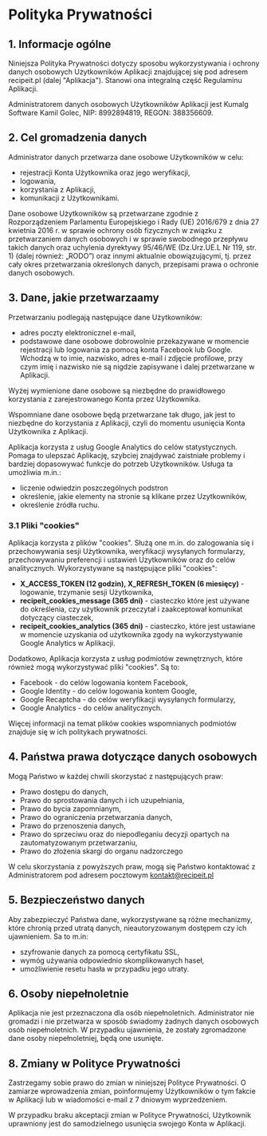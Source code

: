 # Polityka Prywatności

## 1. Informacje ogólne

Niniejsza Polityka Prywatności dotyczy sposobu wykorzystywania i ochrony danych osobowych Użytkowników Aplikacji znajdującej się pod adresem recipeit.pl (dalej "Aplikacja"). Stanowi ona integralną część Regulaminu Aplikacji.

Administratorem danych osobowych Użytkowników Aplikacji jest Kumalg Software Kamil Golec, NIP: 8992894819, REGON: 388356609.

## 2. Cel gromadzenia danych

Administrator danych przetwarza dane osobowe Użytkowników w celu:

- rejestracji Konta Użytkownika oraz jego weryfikacji,
- logowania,
- korzystania z Aplikacji,
- komunikacji z Użytkownikami.

Dane osobowe Użytkowników są przetwarzane zgodnie z Rozporządzeniem Parlamentu Europejskiego i Rady (UE) 2016/679 z dnia 27 kwietnia 2016 r. w sprawie ochrony osób fizycznych w związku z przetwarzaniem danych osobowych i w sprawie swobodnego przepływu takich danych oraz uchylenia dyrektywy 95/46/WE (Dz.Urz.UE.L Nr 119, str. 1) (dalej również: „RODO”) oraz innymi aktualnie obowiązującymi, tj. przez cały okres przetwarzania określonych danych, przepisami prawa o ochronie danych osobowych.

## 3. Dane, jakie przetwarzaamy

Przetwarzaniu podlegają następujące dane Użytkowników:

- adres poczty elektronicznel e-mail,
- podstawowe dane osobowe dobrowolnie przekazywane w momencie rejestracji lub logowania za pomocą konta Facebook lub Google. Wchodzą w to imie, nazwisko, adres e-mail i zdjęcie profilowe, przy czym imię i nazwisko nie są nigdzie zapisywane i dalej przetwarzane w Aplikacji.

Wyżej wymienione dane osobowe są niezbędne do prawidłowego korzystania z zarejestrowanego Konta przez Użytkownika.

Wspomniane dane osobowe będą przetwarzane tak długo, jak jest to niezbędne do korzystania z Aplikacji, czyli do momentu usunięcia Konta Użytkownika z Aplikacji.

Aplikacja korzysta z usług Google Analytics do celów statystycznych. Pomaga to ulepszać Aplikację, szybciej znajdywać zaistniałe problemy i bardziej dopasowywać funkcje do potrzeb Użytkowników. Usługa ta umożliwia m.in.:

- liczenie odwiedzin poszczególnych podstron
- określenie, jakie elementy na stronie są klikane przez Uzytkowników,
- określenie źródła ruchu.

### 3.1 Pliki "cookies"

Aplikacja korzysta z plików "cookies". Służą one m.in. do zalogowania się i przechowywania sesji Użytkownika, weryfikacji wysyłanych formularzy, przechowywaniu preferencji i ustawień Uzytkowników oraz do celów analitycznych. Wykorzystywane są następujące pliki "cookies":

- **X_ACCESS_TOKEN (12 godzin), X_REFRESH_TOKEN (6 miesięcy)** - logowanie, trzymanie sesji Użytkownika,
- **recipeit_cookies_message (365 dni)** - ciasteczko które jest używane do określenia, czy użytkownik przeczytał i zaakceptował komunikat dotyczący ciasteczek,
- **recipeit_cookies_analytics (365 dni)** - ciasteczko, które jest ustawiane w momencie uzyskania od użytkownika zgody na wykorzystywanie Google Analytics w Aplikacji.

Dodatkowo, Aplikacja korzysta z usług podmiotów zewnętrznych, które również mogą wykorzystywać pliki "cookies". Są to:

- Facebook - do celów logowania kontem Facebook,
- Google Identity - do celów logowania kontem Google,
- Google Recaptcha - do celów weryfikacji wysyłanych formularzy,
- Google Analytics - do celów analitycznych.

Więcej informacji na temat plików cookies wspomnianych podmiotów znajduje się w ich politykach prywatności.

## 4. Państwa prawa dotyczące danych osobowych

Mogą Państwo w każdej chwili skorzystać z następujących praw:

- Prawo dostępu do danych,
- Prawo do sprostowania danych i ich uzupełniania,
- Prawo do bycia zapomnianym,
- Prawo do ograniczenia przetwarzania danych,
- Prawo do przenoszenia danych,
- Prawo do sprzeciwu oraz do niepodleganiu decyzji opartych na zautomatyzowanym przetwarzaniu,
- Prawo do złożenia skargi do organu nadzorczego

W celu skorzystania z powyższych praw, mogą się Państwo kontaktować z Administratorem pod adresem pocztowym kontakt@recipeit.pl

## 5. Bezpieczeństwo danych

Aby zabezpieczyć Państwa dane, wykorzystywane są różne mechanizmy, które chronią przed utratą danych, nieautoryzowanym dostępem czy ich ujawnieniem. Sa to m.in:

- szyfrowanie danych za pomocą certyfikatu SSL,
- wymóg używania odpowiednio skomplikowanych haseł,
- umożliwienie resetu hasła w przypadku jego utraty.

## 6. Osoby niepełnoletnie

Aplikacja nie jest przeznaczona dla osób niepełnoletnich. Administrator nie gromadzi i nie przetwarza w sposób świadomy żadnych danych osobowych osób niepełnoletnich. W przypadku ujawnienia, że zostały zgromadzone dane osoby niepełnoletniej, będą one usunięte.

## 8. Zmiany w Polityce Prywatności

Zastrzegamy sobie prawo do zmian w niniejszej Polityce Prywatności. O zamiarze wprowadzenia zmian, poinformujemy Użytkowników o tym fakcie w Aplikacji lub w wiadomości e-mail z 7 dniowym wyprzedzeniem.

W przypadku braku akceptacji zmian w Polityce Prywatności, Użytkownik uprawniony jest do samodzielnego usunięcia swojego Konta w Aplikacji.
